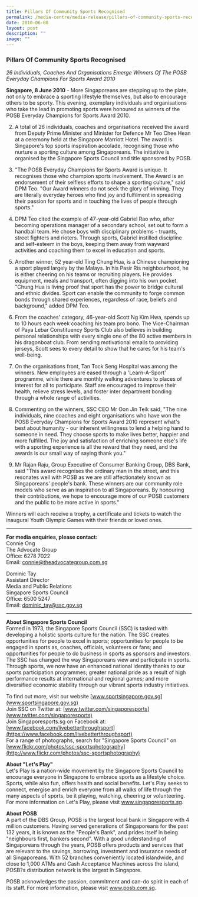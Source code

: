 ```yaml
---
title: Pillars Of Community Sports Recognised
permalink: /media-centre/media-release/pillars-of-community-sports-recognised/
date: 2010-06-08
layout: post
description: ""
image: ""
---
```

### **Pillars Of Community Sports Recognised**

_26 Individuals, Coaches And Organisations Emerge Winners Of The POSB Everyday Champions For Sports Award 2010_

**Singapore, 8 June 2010** - More Singaporeans are stepping up to the plate, not only to embrace a sporting lifestyle themselves, but also to encourage others to be sporty. This evening, exemplary individuals and organisations who take the lead in promoting sports were honoured as winners of the POSB Everyday Champions for Sports Award 2010.

2. A total of 26 individuals, coaches and organisations received the award from Deputy Prime Minister and Minister for Defence Mr Teo Chee Hean at a ceremony held at the Singapore Marriott Hotel. The award is Singapore's top sports inspiration accolade, recognising those who nurture a sporting culture among Singaporeans. The initiative is organised by the Singapore Sports Council and title sponsored by POSB.

3. "The POSB Everyday Champions for Sports Award is unique. It recognises those who champion sports involvement. The Award is an endorsement of their selfless efforts to shape a sporting culture," said DPM Teo. "Our Award winners do not seek the glory of winning. They are literally everyday heroes who find joy and fulfilment in spreading their passion for sports and in touching the lives of people through sports."

4. DPM Teo cited the example of 47-year-old Gabriel Rao who, after becoming operations manager of a secondary school, set out to form a handball team. He chose boys with disciplinary problems - truants, street fighters and rioters. Through sports, Gabriel instilled discipline and self-esteem in the boys, keeping them away from wayward activities and coaching them to excel in education and sports.

5. Another winner, 52 year-old Ting Chung Hua, is a Chinese championing a sport played largely by the Malays. In his Pasir Ris neighbourhood, he is either cheering on his teams or recruiting players. He provides equipment, meals and transport, often digging into his own pocket. "Chung Hua is living proof that sport has the power to bridge cultural and ethnic divides. Sport can enable the community to forge common bonds through shared experiences, regardless of race, beliefs and background," added DPM Teo.

6. From the coaches' category, 46-year-old Scott Ng Kim Hwa, spends up to 10 hours each week coaching his team pro bono. The Vice-Chairman of Paya Lebar Constituency Sports Club also believes in building personal relationships with every single one of the 80 active members in his dragonboat club. From sending motivational emails to providing jerseys, Scott sees to every detail to show that he cares for his team's well-being.

7. On the organisations front, Tan Tock Seng Hospital was among the winners. New employees are eased through a 'Learn-A-Sport' programme, while there are monthly walking adventures to places of interest for all to participate. Staff are encouraged to improve their health, relieve stress levels, and foster inter department bonding through a whole range of activities.

8. Commenting on the winners, SSC CEO Mr Oon Jin Teik said, "The nine individuals, nine coaches and eight organisations who have won the POSB Everyday Champions for Sports Award 2010 represent what's best about humanity - our inherent willingness to lend a helping hand to someone in need. They choose sports to make lives better, happier and more fulfilled. The joy and satisfaction of enriching someone else's life with a sporting experience is all the reward that they need, and the awards is our small way of saying thank you."

9. Mr Rajan Raju, Group Executive of Consumer Banking Group, DBS Bank, said "This award recognises the ordinary man in the street, and this resonates well with POSB as we are still affectionately known as Singaporeans' people's bank. These winners are our community role models who serve as an inspiration to all Singaporeans. By honouring their contributions, we hope to encourage more of our POSB customers and the public to be more active in sports."

Winners will each receive a trophy, a certificate and tickets to watch the inaugural Youth Olympic Games with their friends or loved ones.

---

**For media enquiries, please contact:**
<br>
Connie Ong<br>
The Advocate Group<br>
Office: 6278 7022<br>
Email: [connie@theadvocategroup.com.sg](mailto:connie@theadvocategroup.com.sg)

Dominic Tay<br>
Assistant Director<br>
Media and Public Relations<br>
Singapore Sports Council<br>
Office: 6500 5247<br>
Email: [dominic_tay@ssc.gov.sg](mailto:dominic_tay@ssc.gov.sg)

---

**About Singapore Sports Council**<br>
Formed in 1973, the Singapore Sports Council (SSC) is tasked with developing a holistic sports culture for the nation. The SSC creates opportunities for people to excel in sports; opportunities for people to be engaged in sports as, coaches, officials, volunteers or fans; and opportunities for people to do business in sports as sponsors and investors. The SSC has changed the way Singaporeans view and participate in sports. Through sports, we now have an enhanced national identity thanks to our sports participation programmes; greater national pride as a result of high performance results at international and regional games; and more diversified economic stability through our vibrant sports industry initiatives.

To find out more, visit our website [www.sportsingapore.gov.sg](www.sportsingapore.gov.sg)<br>
Join SSC on Twitter at: [www.twitter.com/singaporesports](www.twitter.com/singaporesports)<br>
Join Singaporesports.sg on Facebook at: [www.facebook.com/livebetterthroughsport](https://www.facebook.com/livebetterthroughsport)<br>
For a range of photographs, search for "Singapore Sports Council" on [www.flickr.com/photos/ssc-sportsphotography](http://www.flickr.com/photos/ssc-sportsphotography)

**About "Let's Play"**<br>
Let's Play is a nation-wide movement by the Singapore Sports Council to encourage everyone in Singapore to embrace sports as a lifestyle choice. Sports, while also fun, offers health and social benefits. Let's Play seeks to connect, energise and enrich everyone from all walks of life through the many aspects of sports, be it playing, watching, cheering or volunteering. For more information on Let's Play, please visit www.singaporesports.sg.

**About POSB**<br>
A part of the DBS Group, POSB is the largest local bank in Singapore with 4 million customers. Having served generations of Singaporeans for the past 132 years, it is known as the "People's Bank", and prides itself in being "neighbours first, bankers second".
With a good understanding of Singaporeans through the years, POSB offers products and services that are relevant to the savings, borrowing, investment and insurance needs of all Singaporeans. With 52 branches conveniently located islandwide, and close to 1,000 ATMs and Cash Acceptance Machines across the island, POSB?s distribution network is the largest in Singapore.

POSB acknowledges the passion, commitment and can-do spirit in each of its staff. For more information, please visit www.posb.com.sg.